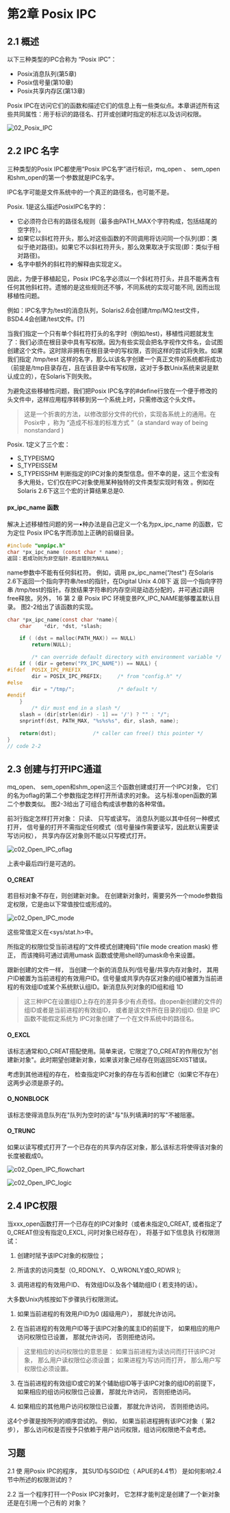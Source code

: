 # 第2章 Posix IPC

## 2.1 概述

以下三种类型的IPC合称为 “Posix IPC”：
- Posix消息队列(第5章)
- Posix信号量(第10章)
- Posix共享内存区(第13章)

Posix IPC在访问它们的函数和描述它们的信息上有一些类似点。本章讲述所有这些共同属性：用于标识的路径名、打开或创建时指定的标志以及访问权限。

![02_Posix_IPC](c02_Posix_IPC_func.png)

## 2.2 IPC 名字

三种类型的Posix IPC都使用“Posix IPC名字”进行标识，mq_open 、 sem_open和shm_open的第一个参数就是IPC名字。

IPC名字可能是文件系统中的一个真正的路径名，也可能不是。

Posix. 1是这么描述PosixIPC名字的：

- 它必须符合已有的路径名规则（最多由PATH_MAX个字符构成，包括结尾的空字符）。
- 如果它以斜杠符开头，那么对这些函数的不同调用将访问同一个队列(即：类似于绝对路径)。如果它不以斜杠符开头，那么效果取决于实现(即：类似于相对路径)。
- 名字中额外的斜杠符的解释由实现定义。

因此，为便于移植起见，Posix IPC名字必须以一个斜杠符打头，并且不能再含有任何其他斜杠符。遗憾的是这些规则还不够，不同系统的实现可能不同, 因而出现移植性问题。

例如：IPC名字为/test的消息队列，Solaris2.6会创建/tmp/MQ.test文件，BSD4.4会创建/test文件。[?]

当我们指定一个只有单个斜杠符打头的名字时（例如/test)，移植性问题就发生了：我们必须在根目录中具有写权限。因为有些实现会把名字视作文件名，会试图创建这个文件。这时除非拥有在根目录中的写权限，否则这样的尝试将失败。如果我们指定 /tmp/test 这样的名字，那么以该名字创建一个真正文件的系统都将成功（前提是/tmp目录存在，且在该目录中有写权限，这对于多数Unix系统来说是默认成立的），在Solaris下则失败。 

为避免这些移植性问题，我们把Posix IPC名字的#define行放在一个便于修改的头文件中，这样应用程序转移到另一个系统上时，只需修改这个头文件。

> 这是一个折衷的方法，以修改部分文件的代价，实现各系统上的通用。在 Posix中 ，称为 “造成不标准的标准方式 ”（a standard way of being nonstandard )

Posix. 1定义了三个宏：
- S_TYPEISMQ 
- S_TYPEISSEM
- S_TYPEISSHM
判断指定的IPC对象的类型信息。但不幸的是，这三个宏没有多大用处，它们仅在IPC对象使用某种独特的文件类型实现时有效 。例如在Solaris 2.6下这三个宏的计算结果总是0.

#### px_ipc_name 函数
解决上述移植性问题的另一•种办法是自己定义一个名为px_ipc_name 的函数，它为定位 Posix IPC名字而添加上正确的前缀目录。
```c
#include "unpipc.h" 
char *px_ipc_name (const char * name);
返回：若成功则为非空指针.若出错则为NULL
```

name参数中不能有任何斜杠符。
例如，调用
px_ipc_name(“/test")
在Solaris 2.6下返回一个指向字符串/test的指针，在Digital Unix 4.0B下 返 回一个指向字符串 /tmp/test的指针。存放结果字符串的内存空间是动态分配的，并可通过调用free释放。另外，
16 第 2 章 Posix IPC
环境变景PX_IPC_NAME能够覆盖默认目录。
图2-2给出了该函数的实现。

```c
char *px_ipc_name(const char *name){
	char	*dir, *dst, *slash;

	if ( (dst = malloc(PATH_MAX)) == NULL)
		return(NULL);

		/* can override default directory with environment variable */
	if ( (dir = getenv("PX_IPC_NAME")) == NULL) {
#ifdef	POSIX_IPC_PREFIX
		dir = POSIX_IPC_PREFIX;		/* from "config.h" */
#else
		dir = "/tmp/";				/* default */
#endif
	}
		/* dir must end in a slash */
	slash = (dir[strlen(dir) - 1] == '/') ? "" : "/";
	snprintf(dst, PATH_MAX, "%s%s%s", dir, slash, name);

	return(dst);			/* caller can free() this pointer */
}
// code 2-2
```

## 2.3 创建与打开IPC通道

mq_open、 sem_open和shm_open这三个函数创建或打开一个IPC对象， 它们的名为oflag的第二个参数指定怎样打开所请求的对象。 这与标准open函数的第二个参数类似。 图2-3给出了可组合构成该参数的各种常值。

前3行指定怎样打开对象： 只读、 只写或读写。 消息队列能以其中任何一种模式打开， 信号量的打开不需指定任何模式（信号量操作需要读写，因此默认需要读写访问权）， 共享内存区对象则不能以只写模式打开。

![c02_Open_IPC_oflag](c02_Open_IPC_oflag.png)

上表中最后四行是可选的。

#### O_CREAT
若目标对象不存在，则创建新对象。
在创建新对象时，需要另外一个mode参数指定权限，它是由以下常值按位或形成的。

![c02_Open_IPC_mode](c02_Open_IPC_mode.png)

这些常值定义在<sys/stat.h>中。

所指定的权限位受当前进程的“文件模式创建掩码”(file mode creation mask) 修正， 而该掩码可通过调用umask 函数或使用shell的umask命令来设置。

跟新创建的文件一样， 当创建一个新的消息队列/信号量/共享内存对象时， 其用户ID被置为当前进程的有效用户ID。信号量或共享内存区对象的组ID被置为当前进程的有效组ID或某个系统默认组ID。新消息队列对象的ID组和组 1D

> 这三种IPC在设置组ID上存在的差异多少有点奇怪。由open新创建的文件的组ID或者是当前进程的有效组ID， 或者是该文件所在目录的组ID. 但是 IPC函数不能假定系统为 IPC对象创建了一个在文件系统中的路径名。 



#### O_EXCL

该标志通常和O_CREAT搭配使用。简单来说，它限定了O_CREAT的作用仅为"创建新对象"。此时期望创建新对象，如果该对象己经存在则返回SEXIST错误。    

考虑到其他进程的存在， 检查指定IPC对象的存在与否和创建它（如果它不存在）这两步必须是原子的。

#### O_NONBLOCK

该标志使得消息队列在"队列为空时的读"与"队列填满时的写"不被阻塞。

#### O_TRUNC

如果以读写模式打开了一个已存在的共享内存区对象，那么该标志将使得该对象的长度被截成0。 

![c02_Open_IPC_flowchart](c02_Open_IPC_flowchart.png)

![c02_Open_IPC_logic](c02_Open_IPC_logic.png)

## 2.4 IPC权限

当xxx_open函数打开一个已存在的IPC对象时（或者未指定0_CREAT, 或者指定了0_CREAT但没有指定0_EXCL, 问时对象已经存在）， 将基于如下信息执 行权限测试： 

1. 创建时陚予该IPC对象的权限位； 

2. 所请求的访问类型（O_RDONLY、 O_WRONLY或O_RDWR );

3. 调用进程的有效用户ID、 有效组ID以及各个辅助组ID ( 若支持的话）。

大多数Unix内核按如下步骤执行权限测试。

1. 如果当前进程的有效用户ID为0 (超级用户）， 那就允许访问。

2. 在当前进程的有效用户ID等于该IPC对象的属主lD的前提下， 如果相应的用户访问权限位已设置， 那就允许访问， 否则拒绝访问。
> 这里相应的访问权限位的意思是： 如果当前进程为读访问而打幵该IPC对象， 那么用户读权限位必须设置； 如果进程为写访问而打开， 那么用户写权限位必须设置。

3. 在当前进程的有效组ID或它的某个辅助组ID等于该IPC对象的组ID的前提下， 如果相应的组访问权限位己设置， 那就允许访问， 否则拒绝访问。

4. 如果相应的其他用户访问权限位已设置， 那就允许访问， 否则拒绝访问。

这4个步骤是按所列的顺序尝试的。 例如， 如果当前进程拥有该IPC对象（ 第2步）， 那么访问权是否授予只依赖于用户访问权限，组访问权限绝不会考虑。

## 习题

2.1 使 用Posix IPC的程序， 其SU1D与SGID位（ APUE的4.4节） 是如何影响2.4节中所述的权限测试的？ 

2.2 当一个程序打幵一个Posix IPC对象时， 它怎样才能判定是创建了一个新对象还是在引用一个己有的 对象？    

